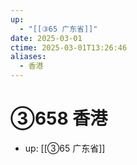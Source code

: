```yaml
---
up:
  - "[[③65 广东省]]"
date: 2025-03-01
ctime: 2025-03-01T13:26:46
aliases:
  - 香港
---
```


# ③658 香港

- up: [[③65 广东省]]

